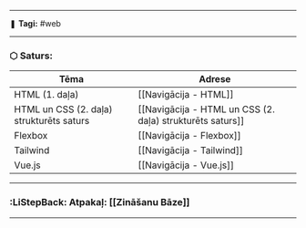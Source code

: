 ___

❚ **Tagi:** #web

---
### ⬡ Saturs:

| Tēma                                     | Adrese                                                    |
| ---------------------------------------- | --------------------------------------------------------- |
| HTML (1. daļa)                           | [[Navigācija - HTML]]                                     |
| HTML un CSS (2. daļa) strukturēts saturs | [[Navigācija - HTML un CSS (2. daļa) strukturēts saturs]] |
| Flexbox                                  | [[Navigācija - Flexbox]]                                  |
| Tailwind                                 | [[Navigācija - Tailwind]]                                 |
| Vue.js                                   | [[Navigācija - Vue.js]]                                   |

---
### :LiStepBack: Atpakaļ: [[Zināšanu Bāze]]

___